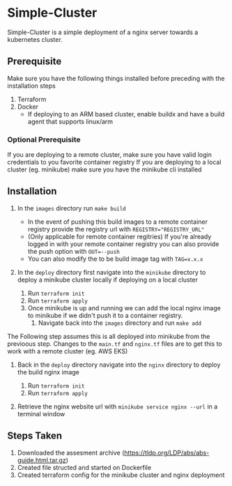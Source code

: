 # Simple-Cluster

Simple-Cluster is a simple deployment of a nginx server towards a kubernetes cluster.

## Prerequisite

Make sure you have the following things installed before preceding with the installation steps

1. Terraform
2. Docker
   - If deploying to an ARM based cluster, enable buildx and have a build agent that supports linux/arm

### Optional Prerequisite

If you are deploying to a remote cluster, make sure you have valid login credentials to you favorite container registry
If you are deploying to a local cluster (eg. minikube) make sure you have the minikube cli installed

## Installation

1. In the `images` directory run `make build`
   - In the event of pushing this build images to a remote container registry provide the registry url with `REGISTRY="REGISTRY_URL"`
   - (Only applicable for remote container regitries) If you're already logged in with your remote container registry you can also provide the push option with `OUT=--push`
   - You can also modify the to be build image tag with `TAG=x.x.x`

2. In the `deploy` directory first navigate into the `minikube` directory to deploy a minikube cluster locally if deploying on a local cluster
   1. Run `terraform init`
   2. Run `terraform apply`
   3. Once minikube is up and running we can add the local nginx image to minikube if we didn't push it to a container registry.
      1. Navigate back into the `images` directory and run `make add`

The Following step assumes this is all deployed into minikube from the previoous step. Changes to the `main.tf` and `nginx.tf` files are
to get this to work with a remote cluster (eg. AWS EKS)

1. Back in the `deploy` directory navigate into the `nginx` directory to deploy the build nginx image

   1. Run `terraform init`
   2. Run `terraform apply`

2. Retrieve the nginx website url with `minikube service nginx --url` in a terminal window

## Steps Taken

1. Downloaded the assesment archive (https://tldp.org/LDP/abs/abs-guide.html.tar.gz)
2. Created file structed and started on Dockerfile
3. Created terraform config for the minikube cluster and nginx deployment
